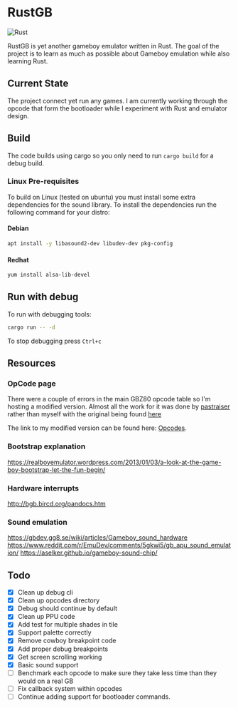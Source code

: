 # RustGB

![Rust](https://github.com/guydunton/rust-gb/workflows/Rust/badge.svg)

RustGB is yet another gameboy emulator written in Rust. The goal of the project is to learn as much as possible about Gameboy emulation while also learning Rust.

## Current State

The project connect yet run any games. I am currently working through the opcode that form the bootloader while I experiment with Rust and emulator design.

## Build

The code builds using cargo so you only need to run `cargo build` for a debug build.

### Linux Pre-requisites

To build on Linux (tested on ubuntu) you must install some extra dependencies for the sound library. To install the dependencies run the following command for your distro:

#### Debian

```bash
apt install -y libasound2-dev libudev-dev pkg-config
```

#### Redhat

```bash
yum install alsa-lib-devel
```

## Run with debug

To run with debugging tools:

```bash
cargo run -- -d
```

To stop debugging press `Ctrl+c`

## Resources

### OpCode page

There were a couple of errors in the main GBZ80 opcode table so I'm hosting a modified version. Almost all the work for it was done by [pastraiser](http://www.pastraiser.com/) rather than myself with the original being found [here](http://www.pastraiser.com/cpu/gameboy/gameboy_opcodes.html)

The link to my modified version can be found here: [Opcodes](https://www.guydunton.com/rust-gb/).

### Bootstrap explanation

https://realboyemulator.wordpress.com/2013/01/03/a-look-at-the-game-boy-bootstrap-let-the-fun-begin/

### Hardware interrupts

http://bgb.bircd.org/pandocs.htm

### Sound emulation

https://gbdev.gg8.se/wiki/articles/Gameboy_sound_hardware
https://www.reddit.com/r/EmuDev/comments/5gkwi5/gb_apu_sound_emulation/
https://aselker.github.io/gameboy-sound-chip/

## Todo

- [x] Clean up debug cli
- [x] Clean up opcodes directory
- [x] Debug should continue by default
- [x] Clean up PPU code
- [x] Add test for multiple shades in tile
- [x] Support palette correctly
- [x] Remove cowboy breakpoint code
- [x] Add proper debug breakpoints
- [x] Get screen scrolling working
- [x] Basic sound support
- [ ] Benchmark each opcode to make sure they take less time than they would on a real GB
- [ ] Fix callback system within opcodes
- [ ] Continue adding support for bootloader commands.

